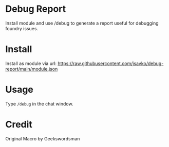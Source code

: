 # Debug Report 
Install module and use /debug to generate a report useful for debugging foundry issues. 

# Install
Install as module via url: https://raw.githubusercontent.com/jsavko/debug-report/main/module.json

# Usage
Type `/debug` in the chat window. 

# Credit
Original Macro by Geekswordsman